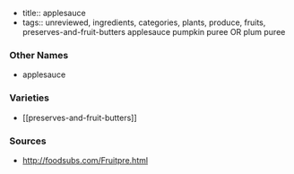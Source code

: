 - title:: applesauce
- tags:: unreviewed, ingredients, categories, plants, produce, fruits, preserves-and-fruit-butters
applesauce pumpkin puree OR plum puree

### Other Names

* applesauce

### Varieties

* [[preserves-and-fruit-butters]]

### Sources
* http://foodsubs.com/Fruitpre.html
